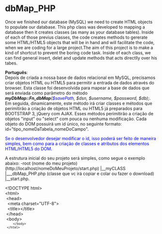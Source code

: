 dbMap_PHP
=========

Once we finished our database (MySQL) we need to create HTML objects to populate our database. This php class was developed to mapping 
a database then it creates classes (as many as your database tables). 
Inside of each of those previus classes, the code creates methods to gererate some HTML/HTML5 objects that will be in hand and will 
facilitate the code, when we are coding for a large project.The aim of this project is to make a kind of shortcut to prevent the boring code task.
Inside of each class, we can find general insert, delet and update methods that acts directlly over his tabes. 

<strong>Português</strong>:<br/>
Depois de criada a nossa base de dados relacional em MySQL, precisamos criar objetos HTML ou HTML5 para permitir a entrada de dados através do browser. Esta classe foi desenvolvida
para mapear a base de dados que será enviada como parâmetro do método <em><strong>myDbMap::Fn_dbMap</strong>(<span style="color:blue">$savePath</span>, $dsn, $username, $password, $db);</em>. Em seguida,
dinamicamente, este método irá criar classes e métodos que perimitirão a criação de objetos HTML ou HTML5 já preparados para BOOTSTRAP 3, jQuery com AJAX.
Esses métodos perimitirão a criação de objetos "input" ou "select" com pouca ou nenhuma modificação. Cada objeto do DOM possuirá um id único, no seguinte formato: id="tipo_nomeDaTabela_nomeDoCampo".
<p style="color:blue">Se o desenvolvedor desejar modificar o id, isso poderá ser feito de maneira simples, bem como para a criação de classes e atributos dos elementos HTML/HTML5 do DOM.</p>

A estrutura inicial do seu projeto será simples, como segue o exemplo abaixo:
-root (nome do meu projeto) (http://localhost/nomeDoMeuProjeto/start.php)
    |__myCLASS
                |___dbMap_PHP.php (classe que vc irá copiar e colar ou fazer o download)
    |__start.php.




&lt;!DOCTYPE html&gt;<br/>
&lt;html&gt;<br/>
    &nbsp;&lt;head&gt;<br/>
        &nbsp;&nbsp;&lt;meta charset=&quot;UTF-8&quot;&gt;<br/>
        &nbsp;&nbsp;&lt;title&gt;&lt;/title&gt;<br/>
    &nbsp;&lt;/head&gt;<br/>
    &nbsp;&lt;body&gt;<br/>
<code>
        <?php
        include_once './myCLASS/dbMap_PHP.php';
        include_once './myCLASS/dbcasstest_Map.php';
        ?>
<code>
    &nbsp;&lt;/body&gt;<br/>
&lt;/html&gt;<br/>
















